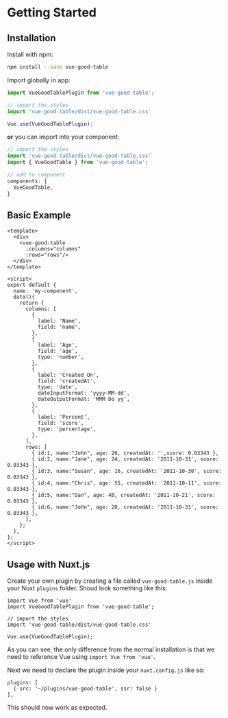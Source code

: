 
# Getting Started

## Installation

Install with npm:

```bash
npm install --save vue-good-table
```

Import globally in app:

```javascript
import VueGoodTablePlugin from 'vue-good-table';

// import the styles
import 'vue-good-table/dist/vue-good-table.css'

Vue.use(VueGoodTablePlugin);
```

**or** you can import into your component:
```js
// import the styles
import 'vue-good-table/dist/vue-good-table.css'
import { VueGoodTable } from 'vue-good-table';

// add to component
components: {
  VueGoodTable,
}
```


## Basic Example

<basic-table/>

```vue
<template>
  <div>
    <vue-good-table
      :columns="columns"
      :rows="rows"/>
  </div>
</template>

<script>
export default {
  name: 'my-component',
  data(){
    return {
      columns: [
        {
          label: 'Name',
          field: 'name',
        },
        {
          label: 'Age',
          field: 'age',
          type: 'number',
        },
        {
          label: 'Created On',
          field: 'createdAt',
          type: 'date',
          dateInputFormat: 'yyyy-MM-dd',
          dateOutputFormat: 'MMM Do yy',
        },
        {
          label: 'Percent',
          field: 'score',
          type: 'percentage',
        },
      ],
      rows: [
        { id:1, name:"John", age: 20, createdAt: '',score: 0.03343 },
        { id:2, name:"Jane", age: 24, createdAt: '2011-10-31', score: 0.03343 },
        { id:3, name:"Susan", age: 16, createdAt: '2011-10-30', score: 0.03343 },
        { id:4, name:"Chris", age: 55, createdAt: '2011-10-11', score: 0.03343 },
        { id:5, name:"Dan", age: 40, createdAt: '2011-10-21', score: 0.03343 },
        { id:6, name:"John", age: 20, createdAt: '2011-10-31', score: 0.03343 },
      ],
    };
  },
};
</script>
```

## Usage with Nuxt.js

Create your own plugin by creating a file called `vue-good-table.js` inside your Nuxt `plugins` folder. Shoud look something like this:

```
import Vue from 'vue'
import VueGoodTablePlugin from 'vue-good-table';

// import the styles
import 'vue-good-table/dist/vue-good-table.css'

Vue.use(VueGoodTablePlugin);
```

As you can see, the only difference from the normal installation is that we need to reference Vue using `import Vue from 'vue'`.

Next we need to declare the plugin inside your `nuxt.config.js` like so:

```
plugins: [
  { src: '~/plugins/vue-good-table', ssr: false }
],
```

This should now work as expected.